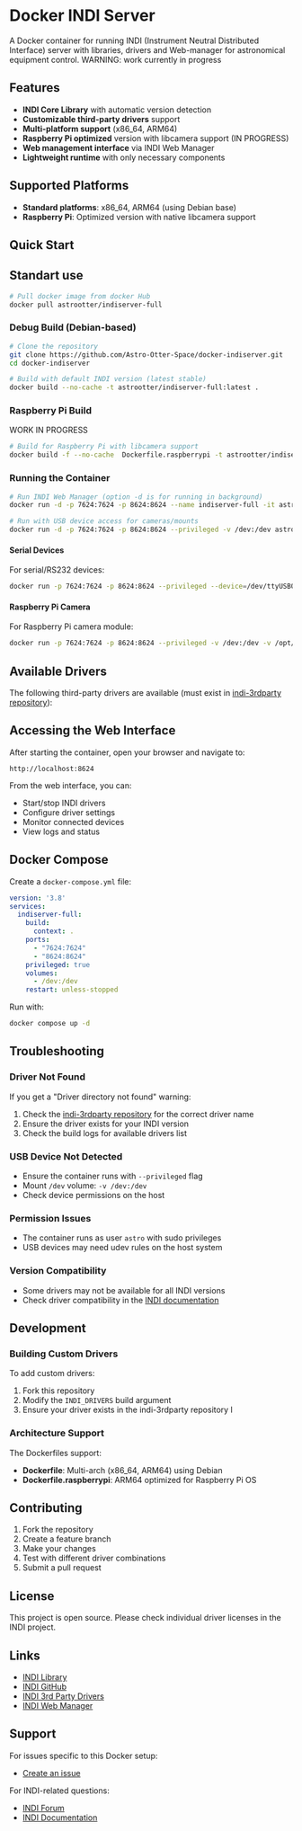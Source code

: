 # Docker INDI Server

A Docker container for running INDI (Instrument Neutral Distributed Interface) server with libraries, drivers and Web-manager for astronomical equipment control.
WARNING: work currently in progress
## Features

- **INDI Core Library** with automatic version detection
- **Customizable third-party drivers** support
- **Multi-platform support** (x86_64, ARM64)
- **Raspberry Pi optimized** version with libcamera support (IN PROGRESS)
- **Web management interface** via INDI Web Manager
- **Lightweight runtime** with only necessary components

## Supported Platforms

- **Standard platforms**: x86_64, ARM64 (using Debian base)
- **Raspberry Pi**: Optimized version with native libcamera support

## Quick Start

## Standart use

```bash
# Pull docker image from docker Hub
docker pull astrootter/indiserver-full
```

### Debug Build (Debian-based)

```bash
# Clone the repository
git clone https://github.com/Astro-Otter-Space/docker-indiserver.git
cd docker-indiserver

# Build with default INDI version (latest stable)
docker build --no-cache -t astrootter/indiserver-full:latest .
```

### Raspberry Pi Build

WORK IN PROGRESS 
```bash
# Build for Raspberry Pi with libcamera support
docker build -f --no-cache  Dockerfile.raspberrypi -t astrootter/indiserver-rpi:latest .
```

### Running the Container

```bash
# Run INDI Web Manager (option -d is for running in background)
docker run -d -p 7624:7624 -p 8624:8624 --name indiserver-full -it astrootter/indiserver-full:latest

# Run with USB device access for cameras/mounts
docker run -d -p 7624:7624 -p 8624:8624 --privileged -v /dev:/dev astrootter/indiserver-full:latest
```

#### Serial Devices
For serial/RS232 devices:

```bash
docker run -p 7624:7624 -p 8624:8624 --privileged --device=/dev/ttyUSB0 astrootter/indiserver-full:latest
```

#### Raspberry Pi Camera
For Raspberry Pi camera module:

```bash
docker run -p 7624:7624 -p 8624:8624 --privileged -v /dev:/dev -v /opt/vc:/opt/vc astrootter/indiserver-rpi
```

## Available Drivers

The following third-party drivers are available (must exist in [indi-3rdparty repository](https://github.com/indilib/indi-3rdparty)):

## Accessing the Web Interface

After starting the container, open your browser and navigate to:

```
http://localhost:8624
```

From the web interface, you can:
- Start/stop INDI drivers
- Configure driver settings
- Monitor connected devices
- View logs and status

## Docker Compose

Create a `docker-compose.yml` file:

```yaml
version: '3.8'
services:
  indiserver-full:
    build:
      context: .
    ports:
      - "7624:7624"
      - "8624:8624"
    privileged: true
    volumes:
      - /dev:/dev
    restart: unless-stopped
```

Run with:
```bash
docker compose up -d
```

## Troubleshooting

### Driver Not Found
If you get a "Driver directory not found" warning:
1. Check the [indi-3rdparty repository](https://github.com/indilib/indi-3rdparty) for the correct driver name
2. Ensure the driver exists for your INDI version
3. Check the build logs for available drivers list

### USB Device Not Detected
- Ensure the container runs with `--privileged` flag
- Mount `/dev` volume: `-v /dev:/dev`
- Check device permissions on the host

### Permission Issues
- The container runs as user `astro` with sudo privileges
- USB devices may need udev rules on the host system

### Version Compatibility
- Some drivers may not be available for all INDI versions
- Check driver compatibility in the [INDI documentation](https://www.indilib.org/)

## Development

### Building Custom Drivers

To add custom drivers:
1. Fork this repository
2. Modify the `INDI_DRIVERS` build argument
3. Ensure your driver exists in the indi-3rdparty repository
l
### Architecture Support

The Dockerfiles support:
- **Dockerfile**: Multi-arch (x86_64, ARM64) using Debian
- **Dockerfile.raspberrypi**: ARM64 optimized for Raspberry Pi OS

## Contributing

1. Fork the repository
2. Create a feature branch
3. Make your changes
4. Test with different driver combinations
5. Submit a pull request

## License

This project is open source. Please check individual driver licenses in the INDI project.

## Links

- [INDI Library](https://www.indilib.org/)
- [INDI GitHub](https://github.com/indilib/indi)
- [INDI 3rd Party Drivers](https://github.com/indilib/indi-3rdparty)
- [INDI Web Manager](https://github.com/knro/indiwebmanager)

## Support

For issues specific to this Docker setup:
- [Create an issue](https://github.com/Astro-Otter-Space/docker-indiserver/issues)

For INDI-related questions:
- [INDI Forum](https://indilib.org/forum/)
- [INDI Documentation](https://www.indilib.org/develop/developer-manual.html)